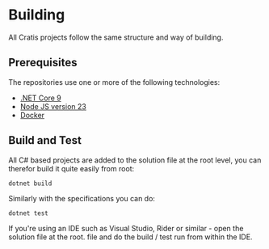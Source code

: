 # Building

All Cratis projects follow the same structure and way of building.

## Prerequisites

The repositories use one or more of the following technologies:

- [.NET Core 9](https://dotnet.microsoft.com/download/dotnet/9.0)
- [Node JS version 23](https://nodejs.org/)
- [Docker](https://www.docker.com/products/docker-desktop)

## Build and Test

All C# based projects are added to the solution file at the root level, you can therefor
build it quite easily from root:

```shell
dotnet build
```

Similarly with the specifications you can do:

```shell
dotnet test
```

If you're using an IDE such as Visual Studio, Rider or similar - open the solution file at the root.
file and do the build / test run from within the IDE.

